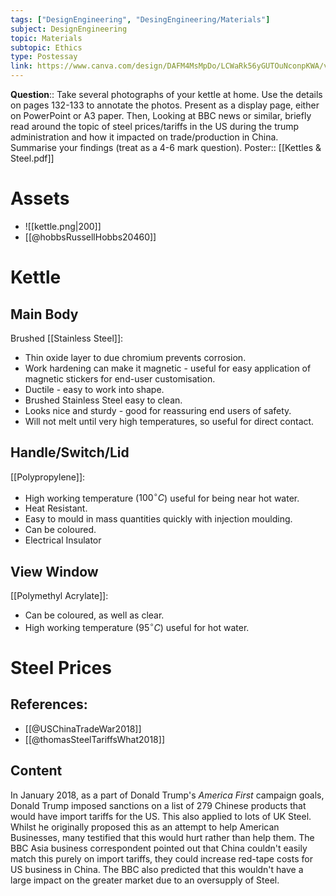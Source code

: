 ```yaml
---
tags: ["DesignEngineering", "DesingEngineering/Materials"]
subject: DesignEngineering
topic: Materials
subtopic: Ethics
type: Postessay
link: https://www.canva.com/design/DAFM4MsMpDo/LCWaRk56yGUTOuNconpKWA/view
---
```

**Question**:: Take several photographs of your kettle at home. Use the details on pages 132-133 to annotate the photos. Present as a display page, either on PowerPoint or A3 paper. Then, Looking at BBC news or similar, briefly read around the topic of steel prices/tariffs in the US during the trump administration and how it impacted on trade/production in China. Summarise your findings (treat as a 4-6 mark question).
Poster:: [[Kettles & Steel.pdf]]

# Assets
 - ![[kettle.png|200]]
 - [[@hobbsRussellHobbs20460]]

# Kettle
## Main Body
Brushed [[Stainless Steel]]:
 - Thin oxide layer to due chromium prevents corrosion.
 - Work hardening can make it magnetic - useful for easy application of magnetic stickers for end-user customisation.
 - Ductile - easy to work into shape.
 - Brushed Stainless Steel easy to clean.
 - Looks nice and sturdy - good for reassuring end users of safety.
 - Will not melt until very high temperatures, so useful for direct contact.

## Handle/Switch/Lid
[[Polypropylene]]:
 - High working temperature ($100^{\circ}C$) useful for being near hot water.
 - Heat Resistant.
 - Easy to mould in mass quantities quickly with injection moulding.
 - Can be coloured.
 - Electrical Insulator

## View Window
[[Polymethyl Acrylate]]:
 - Can be coloured, as well as clear.
 - High working temperature ($95^{\circ}C$) useful for hot water.


# Steel Prices
## References:
 - [[@USChinaTradeWar2018]]
 - [[@thomasSteelTariffsWhat2018]]

## Content
In January 2018, as a part of Donald Trump's *America First* campaign goals, Donald Trump imposed sanctions on a list of 279 Chinese products that would have import tariffs for the US. This also applied to lots of UK Steel. 
Whilst he originally proposed this as an attempt to help American Businesses, many testified that this would hurt rather than help them.
The BBC Asia business correspondent pointed out that China couldn't easily match this purely on import tariffs, they could increase red-tape costs for US business in China.
The BBC also predicted that this wouldn't have a large impact on the greater market due to an oversupply of Steel.
